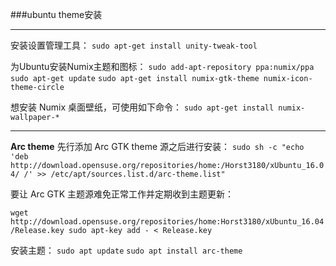 ###ubuntu theme安装

----

安装设置管理工具：
`sudo apt-get install unity-tweak-tool `

为Ubuntu安装Numix主题和图标：
`sudo add-apt-repository ppa:numix/ppa`
`sudo apt-get update`
`sudo apt-get install numix-gtk-theme numix-icon-theme-circle`

想安装 Numix 桌面壁纸，可使用如下命令：
`sudo apt-get install numix-wallpaper-*`

----

**Arc theme**
先行添加 Arc GTK theme 源之后进行安装：
`sudo sh -c "echo 'deb http://download.opensuse.org/repositories/home:/Horst3180/xUbuntu_16.04/ /' >> /etc/apt/sources.list.d/arc-theme.list"`

要让 Arc GTK 主题源难免正常工作并定期收到主题更新：

`wget http://download.opensuse.org/repositories/home:Horst3180/xUbuntu_16.04/Release.key
sudo apt-key add - < Release.key`

安装主题：
`sudo apt update`
`sudo apt install arc-theme`